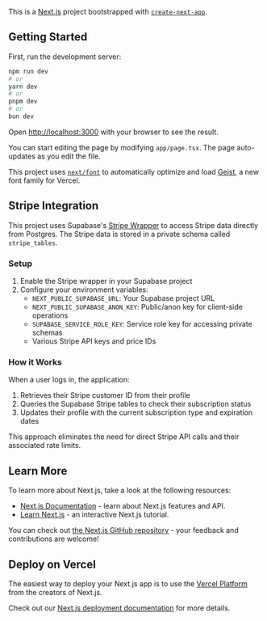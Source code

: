 This is a [Next.js](https://nextjs.org) project bootstrapped with [`create-next-app`](https://nextjs.org/docs/app/api-reference/cli/create-next-app).

## Getting Started

First, run the development server:

```bash
npm run dev
# or
yarn dev
# or
pnpm dev
# or
bun dev
```

Open [http://localhost:3000](http://localhost:3000) with your browser to see the result.

You can start editing the page by modifying `app/page.tsx`. The page auto-updates as you edit the file.

This project uses [`next/font`](https://nextjs.org/docs/app/building-your-application/optimizing/fonts) to automatically optimize and load [Geist](https://vercel.com/font), a new font family for Vercel.

## Stripe Integration

This project uses Supabase's [Stripe Wrapper](https://supabase.com/docs/guides/database/extensions/wrappers/stripe) to access Stripe data directly from Postgres. The Stripe data is stored in a private schema called `stripe_tables`.

### Setup

1. Enable the Stripe wrapper in your Supabase project
2. Configure your environment variables:
   - `NEXT_PUBLIC_SUPABASE_URL`: Your Supabase project URL
   - `NEXT_PUBLIC_SUPABASE_ANON_KEY`: Public/anon key for client-side operations
   - `SUPABASE_SERVICE_ROLE_KEY`: Service role key for accessing private schemas
   - Various Stripe API keys and price IDs

### How it Works

When a user logs in, the application:

1. Retrieves their Stripe customer ID from their profile
2. Queries the Supabase Stripe tables to check their subscription status
3. Updates their profile with the current subscription type and expiration dates

This approach eliminates the need for direct Stripe API calls and their associated rate limits.

## Learn More

To learn more about Next.js, take a look at the following resources:

- [Next.js Documentation](https://nextjs.org/docs) - learn about Next.js features and API.
- [Learn Next.js](https://nextjs.org/learn) - an interactive Next.js tutorial.

You can check out [the Next.js GitHub repository](https://github.com/vercel/next.js) - your feedback and contributions are welcome!

## Deploy on Vercel

The easiest way to deploy your Next.js app is to use the [Vercel Platform](https://vercel.com/new?utm_medium=default-template&filter=next.js&utm_source=create-next-app&utm_campaign=create-next-app-readme) from the creators of Next.js.

Check out our [Next.js deployment documentation](https://nextjs.org/docs/app/building-your-application/deploying) for more details.
